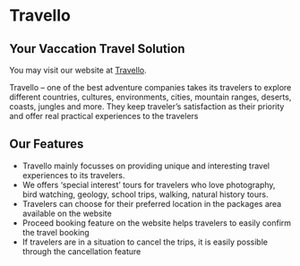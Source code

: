 
# Travello 
## Your Vaccation Travel Solution

You may visit our website at [Travello](https://travello-fcf45.firebaseapp.com/).

Travello – one of the best adventure companies takes its travelers to explore different countries, cultures, environments, cities, mountain ranges, deserts, coasts, jungles and more. They keep traveler’s satisfaction as their priority and offer real practical experiences to the travelers

## Our Features

- Travello mainly focusses on providing unique and interesting travel experiences to its travelers.
- We offers ‘special interest’ tours for travelers who love photography, bird watching, geology, school trips, walking, natural history tours.
- Travelers can choose for their preferred location in the packages area available on the website
- Proceed booking feature on the website helps travelers to easily confirm the travel booking
- If travelers are in a situation to cancel the trips, it is easily possible through the cancellation feature